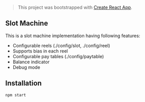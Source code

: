 > This project was bootstrapped with [Create React App](https://github.com/facebook/create-react-app).

## Slot Machine

This is a slot machine implementation having following features:
- Configurable reels (./config/slot, ./config/reel)
- Supports bias in each reel
- Configurable pay tables (./config/paytable)
- Balance indicator
- Debug mode



## Installation  
```npm start```
